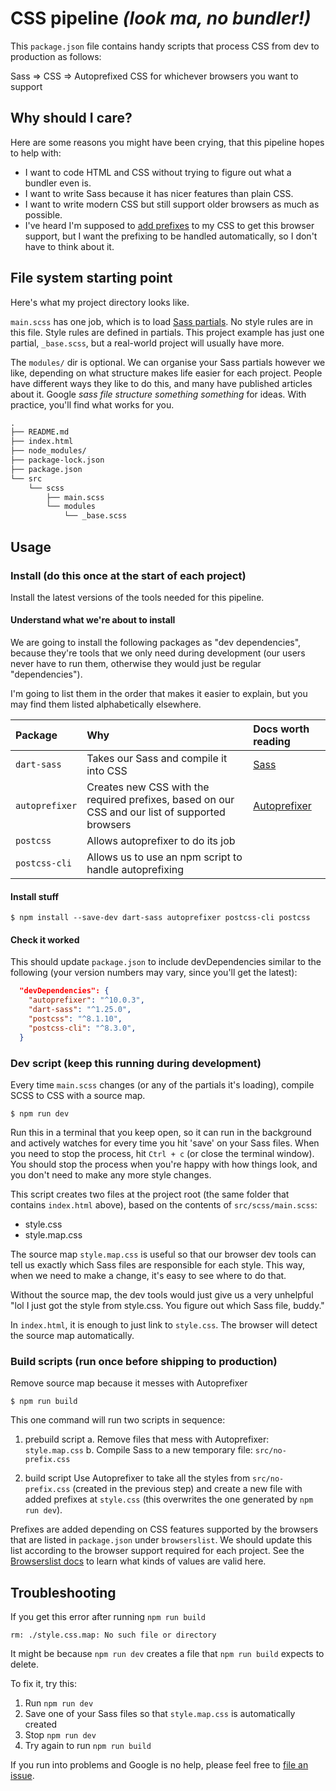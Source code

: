 
<!--

HELLO AND WELCOME TO THE TODO
=============================

GUIDE PEOPLE THROUGH SETTING UP THEIR FIRST EVER PACKAGE.JSON
Because that is your audience here.

WTF IS THIS node_modules/ thingy? And why do I not want to commit it?

SHOW THEM WHAT SCRIPTS TO ADD IN.
They might have this "test" one already that they don't need just yet
Outline those in beautiful detail.

In the video you can be like "sayHi": "echo heeiiiii" to illustrate what scripts do

-->

# CSS pipeline *(look ma, no bundler!)*

This `package.json` file contains handy scripts that process CSS from dev to production as follows:

Sass => CSS => Autoprefixed CSS for whichever browsers you want to support

## Why should I care?

Here are some reasons you might have been crying, that this pipeline hopes to help with:

- I want to code HTML and CSS without trying to figure out what a bundler even is.
- I want to write Sass because it has nicer features than plain CSS.
- I want to write modern CSS but still support older browsers as much as possible.
- I've heard I'm supposed to [add prefixes](https://autoprefixer.github.io/) to my CSS to get this browser support, but I want the prefixing to be handled automatically, so I don't have to think about it.

<!-- TODO: Will this code make me cry? Pre-requisite knowledge and installed node version -->

## File system starting point

Here's what my project directory looks like.

`main.scss` has one job, which is to load [Sass partials](https://sass-lang.com/guide#:~:text=A%20partial%20is%20a%20Sass,used%20with%20the%20%40use%20rule.). No style rules are in this file.
Style rules are defined in partials.
This project example has just one partial, `_base.scss`, but a real-world project will usually have more.

The `modules/` dir is optional. We can organise your Sass partials however we like, depending on what structure makes life easier for each project. People have different ways they like to do this, and many have published articles about it. Google *sass file structure something something* for ideas. With practice, you'll find what works for you.

```fs
.
├── README.md
├── index.html
├── node_modules/
├── package-lock.json
├── package.json
└── src
    └── scss
        ├── main.scss
        └── modules
            └── _base.scss
```

## Usage

### Install (do this once at the start of each project)

Install the latest versions of the tools needed for this pipeline.

#### Understand what we're about to install

We are going to install the following packages as "dev dependencies", because they're tools that we only need during development (our users never have to run them, otherwise they would just be regular "dependencies").

I'm going to list them in the order that makes it easier to explain, but you may find them listed alphabetically elsewhere.

| Package        | Why         | Docs worth reading |
| :------------- | :---------- | :----------------- |
| `dart-sass`    | Takes our Sass and compile it into CSS | [Sass](https://sass-lang.com/) |
| `autoprefixer` | Creates new CSS with the required prefixes, based on our CSS and our list of supported browsers | [Autoprefixer](https://github.com/postcss/autoprefixer/blob/master/README.md) |
| `postcss`      | Allows autoprefixer to do its job |
| `postcss-cli`  | Allows us to use an npm script to handle autoprefixing |

#### Install stuff

```console
$ npm install --save-dev dart-sass autoprefixer postcss-cli postcss
```

#### Check it worked

This should update `package.json` to include devDependencies similar to the following (your version numbers may vary, since you'll get the latest):

```json
  "devDependencies": {
    "autoprefixer": "^10.0.3",
    "dart-sass": "^1.25.0",
    "postcss": "^8.1.10",
    "postcss-cli": "^8.3.0",
  }
```

### Dev script (keep this running during development)

Every time `main.scss` changes (or any of the partials it's loading), compile SCSS to CSS with a source map.

```console
$ npm run dev
```

Run this in a terminal that you keep open, so it can run in the background and actively watches for every time you hit 'save' on your Sass files. When you need to stop the process, hit `Ctrl + c` (or close the terminal window). You should stop the process when you're happy with how things look, and you don't need to make any more style changes.

This script creates two files at the project root (the same folder that contains `index.html` above), based on the contents of `src/scss/main.scss`:

- style.css
- style.map.css

The source map `style.map.css` is useful so that our browser dev tools can tell us exactly which Sass files are responsible for each style. This way, when we need to make a change, it's easy to see where to do that.

Without the source map, the dev tools would just give us a very unhelpful "lol I just got the style from style.css. You figure out which Sass file, buddy."

In `index.html`, it is enough to just link to `style.css`. The browser will detect the source map automatically.

### Build scripts (run once before shipping to production)

Remove source map because it messes with Autoprefixer

```console
$ npm run build
```

This one command will run two scripts in sequence:

1. prebuild script
  a. Remove files that mess with Autoprefixer: `style.map.css`
  b. Compile Sass to a new temporary file: `src/no-prefix.css`

2. build script
  Use Autoprefixer to take all the styles from `src/no-prefix.css` (created in the previous step) and create a new file with added prefixes at `style.css` (this overwrites the one generated by `npm run dev`).

  Prefixes are added depending on CSS features supported by the browsers that are listed in `package.json` under `browserslist`. We should update this list according to the browser support required for each project. See the [Browserslist docs](https://github.com/browserslist/browserslist/blob/master/README.md) to learn what kinds of values are valid here.

  <!-- TODO: update build script to minify the output -->

## Troubleshooting

If you get this error after running ```npm run build```

```console
rm: ./style.css.map: No such file or directory
```

It might be because ```npm run dev``` creates a file that ```npm run build``` expects to delete.
<!-- TODO: update build script to first check if files exist before attempting to remove them -->

To fix it, try this:

1. Run ```npm run dev```
2. Save one of your Sass files so that `style.map.css` is automatically created
3. Stop ```npm run dev```
4. Try again to run ```npm run build```

If you run into problems and Google is no help, please feel free to [file an issue](https://docs.github.com/en/free-pro-team@latest/github/managing-your-work-on-github/creating-an-issue).
